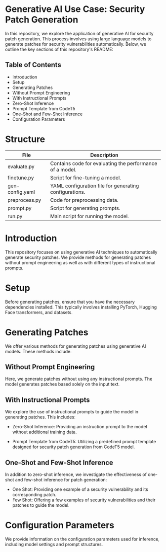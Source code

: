 # Generative AI Use Case: Security Patch Generation

In this repository, we explore the application of generative AI for security patch generation. This process involves using large language models to generate patches for security vulnerabilities automatically. Below, we outline the key sections of this repository's README:

## Table of Contents

- Introduction
- Setup
- Generating Patches
- Without Prompt Engineering
- With Instructional Prompts
- Zero-Shot Inference
- Prompt Template from CodeT5
- One-Shot and Few-Shot Inference
- Configuration Parameters

# Structure

| File            | Description                                              |
| --------------- | -------------------------------------------------------- |
| evaluate.py     | Contains code for evaluating the performance of a model. |
| finetune.py     | Script for fine-tuning a model.                          |
| gen-config.yaml | YAML configuration file for generating configurations.   |
| preprocess.py   | Code for preprocessing data.                             |
| prompt.py       | Script for generating prompts.                           |
| run.py          | Main script for running the model.                       |

# Introduction

This repository focuses on using generative AI techniques to automatically generate security patches. We provide methods for generating patches without prompt engineering as well as with different types of instructional prompts.

# Setup

Before generating patches, ensure that you have the necessary dependencies installed. This typically involves installing PyTorch, Hugging Face transformers, and datasets.

# Generating Patches

We offer various methods for generating patches using generative AI models. These methods include:

## Without Prompt Engineering

Here, we generate patches without using any instructional prompts. The model generates patches based solely on the input text.

## With Instructional Prompts

We explore the use of instructional prompts to guide the model in generating patches. This includes:

- Zero-Shot Inference: Providing an instruction prompt to the model without additional training data.

- Prompt Template from CodeT5: Utilizing a predefined prompt template designed for security patch generation from CodeT5 model.

## One-Shot and Few-Shot Inference

In addition to zero-shot inference, we investigate the effectiveness of one-shot and few-shot inference for patch generation:

- One Shot: Providing one example of a security vulnerability and its corresponding patch.
- Few Shot: Offering a few examples of security vulnerabilities and their patches to guide the model.

# Configuration Parameters

We provide information on the configuration parameters used for inference, including model settings and prompt structures.
